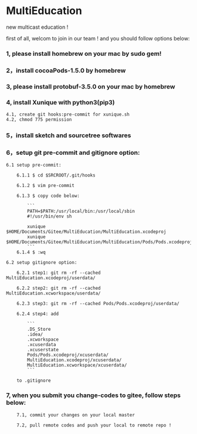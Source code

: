 # MultiEducation
new multicast education !

first of all, welcom to join in our team ! and you should follow options below:

### 1, please install homebrew on your mac by sudo gem!

### 2，install cocoaPods-1.5.0 by homebrew

### 3, please install protobuf-3.5.0 on your mac by homebrew

### 4, install Xunique with python3(pip3)

	4.1, create git hooks:pre-commit for xunique.sh
	4.2, chmod 775 permission

### 5，install sketch and sourcetree softwares

### 6，setup git pre-commit and gitignore option:

	6.1 setup pre-commit:

		6.1.1 $ cd $SRCROOT/.git/hooks

		6.1.2 $ vim pre-commit

		6.1.3 $ copy code below:

			```
			PATH=$PATH:/usr/local/bin:/usr/local/sbin
			#!/usr/bin/env sh

			xunique $HOME/Documents/Gitee/MultiEducation/MultiEducation.xcodeproj
			xunique $HOME/Documents/Gitee/MultiEducation/MultiEducation/Pods/Pods.xcodeproj
			```
		6.1.4 $ :wq 
		
	6.2 setup gitignore option:

		6.2.1 step1: git rm -rf --cached MultiEducation.xcodeproj/userdata/

		6.2.2 step2: git rm -rf --cached MultiEducation.xcworkspace/userdata/

		6.2.3 step3: git rm -rf --cached Pods/Pods.xcodeproj/userdata/

		6.2.4 step4: add 

			```
			.DS_Store
			.idea/
			.xcworkspace
			.xcuserdata
			.xcuserstate
			Pods/Pods.xcodeproj/xcuserdata/
			MultiEducation.xcodeproj/xcuserdata/
			MultiEducation.xcworkspace/xcuserdata/
			```

		to .gitignore

### 7, when you submit you change-codes to gitee, follow steps below:

		7.1, commit your changes on your local master
		
		7.2, pull remote codes and push your local to remote repo !

